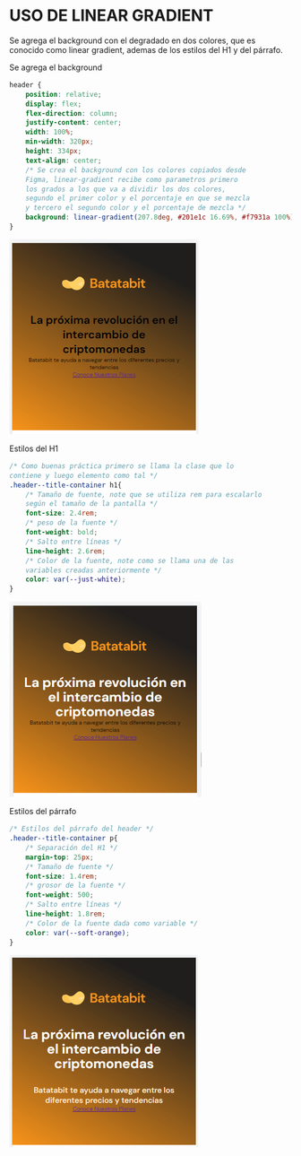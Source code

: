 # USO DE LINEAR GRADIENT

Se agrega el background con el degradado en dos colores, que es conocido como linear gradient, ademas de los estilos del H1 y del párrafo.

Se agrega el background

~~~css
header {
    position: relative;
    display: flex;
    flex-direction: column;
    justify-content: center;
    width: 100%;
    min-width: 320px;
    height: 334px;
    text-align: center;
    /* Se crea el background con los colores copiados desde 
    Figma, linear-gradient recibe como parametros primero
    los grados a los que va a dividir los dos colores, 
    segundo el primer color y el porcentaje en que se mezcla
    y tercero el segundo color y el porcentaje de mezcla */
    background: linear-gradient(207.8deg, #201e1c 16.69%, #f7931a 100%);
}
~~~
![](../imagenes/img16.png)

Estilos del H1

~~~css
/* Como buenas práctica primero se llama la clase que lo 
contiene y luego elemento como tal */
.header--title-container h1{
    /* Tamaño de fuente, note que se utiliza rem para escalarlo
    según el tamaño de la pantalla */
    font-size: 2.4rem;
    /* peso de la fuente */
    font-weight: bold;
    /* Salto entre líneas */
    line-height: 2.6rem;
    /* Color de la fuente, note como se llama una de las 
    variables creadas anteriormente */
    color: var(--just-white);
}
~~~
![](../imagenes/img17.png)

Estilos del párrafo

~~~css
/* Estilos del párrafo del header */
.header--title-container p{
    /* Separación del H1 */
    margin-top: 25px;
    /* Tamaño de fuente */
    font-size: 1.4rem;
    /* grosor de la fuente */
    font-weight: 500;
    /* Salto entre líneas */
    line-height: 1.8rem;
    /* Color de la fuente dada como variable */
    color: var(--soft-orange);
}
~~~
![](../imagenes/img18.png)